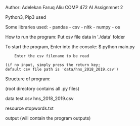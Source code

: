 Author: Adelekan Faruq Aliu
COMP 472 AI Assignmnet 2

Python3, Pip3 used

Some libraries used:
    - pandas
    - csv
    - nltk
    - numpy
    - os

How to run the program:
    Put csv file data in './data' folder 

To start the program, Enter into the console:
        $ python main.py

        Enter the csv filename to be read 

	(if no input, simply press the return key; 
	default csv file path is 'data/hns_2018_2019.csv')


Structure of program: 

(root directory contains all .py files)

data
	test.csv 
	hns_2018_2019.csv 

resource
	stopwords.txt

output
	(will contain the program outputs)
